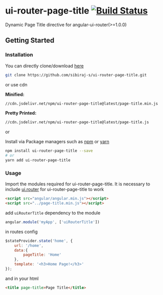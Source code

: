 # ui-router-page-title [![Build Status](https://travis-ci.com/sibiraj-s/ui-router-page-title.svg?branch=master)](https://travis-ci.com/sibiraj-s/ui-router-page-title)

Dynamic Page Title directive for angular-ui-router(>=1.0.0)

## Getting Started

### Installation

You can directly clone/download [here][ui-router-page-title]

```bash
git clone https://github.com/sibiraj-s/ui-router-page-title.git
```

or use cdn

**Minified:**

```bash
//cdn.jsdelivr.net/npm/ui-router-page-title@latest/page-title.min.js
```

**Pretty Printed:**

```bash
//cdn.jsdelivr.net/npm/ui-router-page-title@latest/page-title.js
```

or

Install via Package managers such as [npm][npm] or [yarn][yarn]

```bash
npm install ui-router-page-title --save
# or
yarn add ui-router-page-title
```

### Usage

Import the modules required for ui-router-page-title. It is necessary to include [ui.router][uiRouter] for ui-router-page-title to work

 ```html
<script src="angular/angular.min.js"></script>
<script src="../page-title.min.js"></script>
 ```

add `uiRouterTitle` dependency to the module

```js
angular.module('myApp', ['uiRouterTitle'])
```

in routes config

```js
$stateProvider.state('home', {
    url: '/home',
    data:{
        pageTitle: 'Home'
    },
    template: '<h3>Home Page!</h3>'
});
```

and in your html

```html
<title page-title>Page Title</title>
```

[uiRouter]: https://ui-router.github.io/
[npm]: https://www.npmjs.com/
[yarn]: https://yarnpkg.com/lang/en/
[github]: https://sibiraj-s.github.io/
[ui-router-page-title]: https://github.com/sibiraj-s/ui-router-page-title
[demo]: https://sibiraj-s.github.io/ui-router-page-title/

